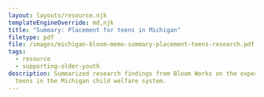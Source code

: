 ```yaml
---
layout: layouts/resource.njk
templateEngineOverride: md,njk
title: "Summary: Placement for teens in Michigan"
filetype: pdf
file: /images/michigan-bloom-memo-summary-placement-teens-research.pdf
tags:
  - resource
  - supporting-older-youth
description: Summarized research findings from Bloom Works on the experiences of
  teens in the Michigan child welfare system.
---
```

